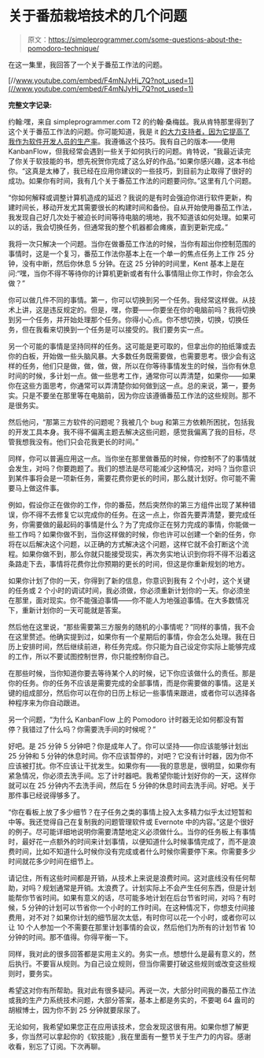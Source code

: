 # 关于番茄栽培技术的几个问题

> 原文：<https://simpleprogrammer.com/some-questions-about-the-pomodoro-technique/>

在这一集里，我回答了一个关于番茄工作法的问题。

[//www.youtube.com/embed/F4mNJyHj_7Q?not_used=1](//www.youtube.com/embed/F4mNJyHj_7Q?not_used=1)

**完整文字记录:**

约翰:嘿，来自 simpleprogrammer.com T2 的约翰·桑梅兹。我从肯特那里得到了这个关于番茄工作法的问题。你可能知道，我是 it [的大力支持者，因为它提高了我作为软件开发人员的生产率](https://simpleprogrammer.com/productivity-for-busy-developers/)。我遵循这个技巧。我有自己的版本——使用 KanbanFlow，但我经常会遇到一些关于如何执行的问题。肯特说，“我最近读完了你关于软技能的书，想先祝贺你完成了这么好的作品。”如果你感兴趣，这本书给你。“这真是太棒了，我已经在应用你建议的一些技巧，到目前为止取得了很好的成功。如果你有时间，我有几个关于番茄工作法的问题要问你。”这里有几个问题。

“你如何解释或调整计算机造成的延迟？我说的是有时会强迫你进行软件更新，构建时间长，移动开发尤其需要很长的构建时间和备份。自从开始使用番茄工作法，我发现自己好几次处于被迫长时间等待电脑的境地，我不知道该如何处理。如果可以的话，我会切换任务，但通常我的整个机器都会瘫痪，直到更新完成。”

我将一次只解决一个问题。当你在做番茄工作法的时候，当你有超出你控制范围的事情时，这是一个复习，番茄工作法你基本上在一个单一的焦点任务上工作 25 分钟，没有中断，然后你休息 5 分钟。在这 25 分钟的时间里，Kent 基本上是在问:“嘿，当你不得不等待你的计算机更新或者有什么事情阻止你工作时，你会怎么做？”

你可以做几件不同的事情。第一，你可以切换到另一个任务。我经常这样做。从技术上讲，这是违反规定的。但是，嘿，你要——你要坐在你的电脑前吗？我将切换到另一个任务，并开始处理那个任务。你得小心点。你不想切换，切换，切换任务，但在我看来切换到一个任务是可以接受的。我们要务实一点。

另一个可能的事情是坚持同样的任务。这可能是更可取的，但拿出你的拍纸簿或去你的白板，开始做一些头脑风暴。大多数任务既需要做，也需要思考。很少会有这样的任务，他们只是做，做，做，做，所以在你等待事情发生的时候，当你有休息时间的时候，多计划一点。做一些思考工作，通常你可以弄清楚，如果你——如果你在这些方面思考，你通常可以弄清楚你如何做到这一点。总的来说，第一，要务实。只是不要坐在那里等在电脑前，因为你应该遵循番茄工作法的这些规则。那不是很务实。

然后他问，“那第三方软件的问题呢？我被几个 bug 和第三方依赖所困扰，包括我的开发工具本身。我不得不偏离主题去解决这些问题，感觉我偏离了我的目标，尽管我想我没有。他们只会花我更长的时间。”

同样，你可以普遍应用这一点。当你坐在那里做番茄的时候，你控制不了的事情就会发生，对吗？你要跑题了。我们的想法是尽可能减少这种情况，对吗？当你意识到某件事将会是一项新任务，需要花费你更长的时间，那么就计划好。你可能不需要马上做这件事。

例如，假设你正在做你的工作，你的番茄，然后突然你的第三方组件出现了某种错误，你不得不去修复它以完成你的任务。在这一点上，你首先要弄清楚，要完成任务，你需要做的最起码的事情是什么？为了完成你正在努力完成的事情，你能做一些工作吗？如果你做不到，当你这样做的时候，你也许可以创建一个新的任务，你将在以后解决这个问题，以正确的方式解决这个问题，这样它就不会打断这个流程。如果你做不到，那么你就只能接受现实，再次务实地认识到你将不得不沿着这条路走下去，事情将花费你比你预期的更长的时间，但这是你重新规划的地方。

如果你计划了你的一天，你得到了新的信息，你意识到我有 2 个小时，这个关键的任务或 2 个小时的调试时间，我必须做，你必须重新计划你的一天。你必须坐在那里，面对现实。你不能强迫事情——你不能人为地强迫事情。在大多数情况下，重新计划你的一天可能就是答案。

然后他在这里说，“那些需要第三方服务的随机的小事情呢？”同样的事情，我不会在这里赘述。他确实提到过，如果你有一个星期后的事情，你会怎么处理。我在日历上安排时间，然后继续前进，称任务完成。你只能为自己设定你实际上能够完成的工作，所以不要试图控制世界，你只能控制你自己。

在那些时候，当你知道你要去等待某个人的时候，记下你应该做什么的责任。那是你的任务。你的任务不应该是需要完成的全部事情，而是你需要做的事情。这是关键的组成部分，然后你可以在你的日历上标记一些事情来跟进，或者你可以选择各种程序来为你自动跟进。

另一个问题，“为什么 KanbanFlow 上的 Pomodoro 计时器无论如何都没有暂停？我错过了什么吗？你需要洗手间的时候呢？”

好吧。是 25 分钟 5 分钟吧？你是成年人了。你可以坚持——你应该能够计划出 25 分钟和 5 分钟的休息时间。你不应该暂停的，对吧？它没有计时器，因为你不应该被打扰。你不应该让干扰发生。如果你有——我的意思是，很明显，如果你有紧急情况，你必须去洗手间。忘了计时器吧。我希望你能计划好你的一天，这样你就可以在 25 分钟内不去洗手间，然后在 5 分钟的休息时间去洗手间。好吧。关于那件事已经说得够多了。

“你在看板上放了多少细节？在子任务之类的事情上投入太多精力似乎太过短暂和中等。我还觉得自己在复制我的问题管理软件或 Evernote 中的内容。”这是个很好的例子。尽可能详细地说明你需要清楚地定义必须做什么。当你的任务板上有事情时，最好花一点额外的时间来计划事情，以便知道什么时候事情完成了，而不是浪费时间，比如不知道什么时候你没有完成或者什么时候你需要停下来。你需要多少时间就花多少时间在细节上。

请记住，所有这些时间都是开销，从技术上来说是浪费时间。这对底线没有任何帮助，对吗？规划通常是开销。太浪费了。计划实际上不会产生任何东西，但是计划能帮你节省时间。如果有意义的话，尽可能多地计划在后台节省时间，对吗？有时候，5 分钟的计划可以节省你一个小时的工作时间。在这种情况下，你想支付间接费用，对不对？如果你计划的细节层次太低，有时你可以花一个小时，或者你可以让 10 个人参加一个不需要在那里计划事情的会议，然后他们为所有的计划节省 10 分钟的时间。那不值得。你得平衡一下。

同样，我对此的很多回答都是实用主义的。务实一点。想想什么是最有意义的，然后执行。不要盲从规则。为自己设立规则，但当你需要打破这些规则或改变这些规则时，要务实。

希望这对你有所帮助。我对此有很多疑问。再说一次，大部分时间我的番茄工作法或我的生产力系统技术问题，大部分答案，基本上都是务实的，不要喝 64 盎司的胡椒博士，因为你不到 25 分钟就要尿尿了。

无论如何，我希望如果您正在应用该技术，您会发现这很有用。如果你想了解更多，你当然可以拿起你的《软技能》,我在里面有一整节关于生产力的内容。感谢收看，别忘了订阅。下次再聊。